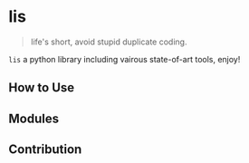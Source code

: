 # lis

> life's short, avoid stupid duplicate coding.

`lis` a python library including vairous state-of-art tools, enjoy!

## How to Use


## Modules


## Contribution

